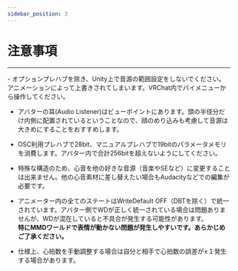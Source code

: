 ```yaml
---
sidebar_position: 3
---
```


# 注意事項
<hr/>
- オプションプレハブを除き、Unity上で音源の範囲設定をしないでください。アニメーションによって上書きされてしまいます。VRChat内でパイメニューから操作してください。

- アバターの耳(Audio Listener)はビューポイントにあります。頭の半径分だけ内側に配置されているということなので、顔のめり込みも考慮して音源は大きめにすることをおすすめします。

- OSC利用プレハブで28bit、マニュアルプレハブで19bitのパラメータメモリを消費します。アバター内で合計256bitを超えないようにしてください。

- 特殊な構造のため、心音を他の好きな音源（音楽やSEなど）に変更することは出来ません。他の心音素材に差し替えたい場合もAudacityなどでの編集が必要です。

- アニメーター内の全てのステートはWriteDefault OFF（DBTを除く）で統一されています。アバター側でWDが正しく統一されている場合は問題ありませんが、WDが混在していると不具合が発生する可能性があります。  
**特にMMDワールドで表情が動かない問題が発生しやすいです。あらかじめご了承ください。**

- 仕様上、心拍数を手動調整する場合は自分と相手で心拍数の誤差が±１発生する場合があります。
